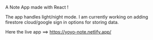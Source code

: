 A Note App made with React !

The app handles light/night mode.
I am currently working on adding firestore cloud/google sign in options for storing data.

Here the live app ==> https://yoyo-note.netlify.app/

